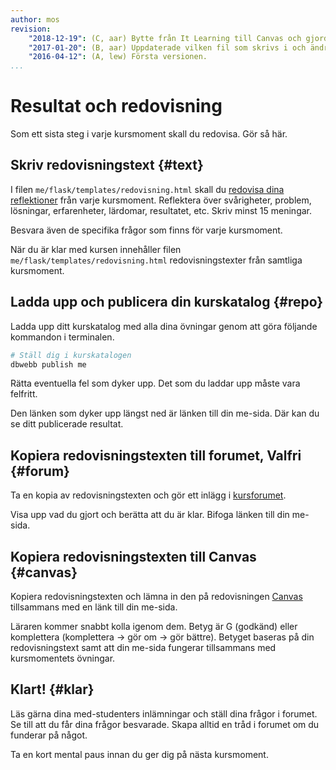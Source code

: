 ```yaml
---
author: mos
revision:
    "2018-12-19": (C, aar) Bytte från It Learning till Canvas och gjorde forumet valfritt.
    "2017-01-20": (B, aar) Uppdaterade vilken fil som skrivs i och ändrade från python till oopython.
    "2016-04-12": (A, lew) Första versionen.
...
```

Resultat och redovisning
====================================

Som ett sista steg i varje kursmoment skall du redovisa. Gör så här.

<!--more-->



Skriv redovisningstext {#text}
---------------------------------------

I filen `me/flask/templates/redovisning.html` skall du [redovisa dina reflektioner](kunskap/att-skriva-en-bra-redovisningstext) från varje kursmoment. Reflektera över svårigheter, problem, lösningar, erfarenheter, lärdomar, resultatet, etc. Skriv minst 15 meningar.

Besvara även de specifika frågor som finns för varje kursmoment.

När du är klar med kursen innehåller filen `me/flask/templates/redovisning.html` redovisningstexter från samtliga kursmoment.



Ladda upp och publicera din kurskatalog {#repo}
---------------------------------------

Ladda upp ditt kurskatalog med alla dina övningar genom att göra följande kommandon i terminalen.

```bash
# Ställ dig i kurskatalogen
dbwebb publish me
```

Rätta eventuella fel som dyker upp. Det som du laddar upp måste vara felfritt.

Den länken som dyker upp längst ned är länken till din me-sida. Där kan du se ditt publicerade resultat.



Kopiera redovisningstexten till forumet, Valfri {#forum}
---------------------------------------

Ta en kopia av redovisningstexten och gör ett inlägg i [kursforumet](forum/utbildning/oopython).

Visa upp vad du gjort och berätta att du är klar. Bifoga länken till din me-sida.



Kopiera redovisningstexten till Canvas {#canvas}
---------------------------------------

Kopiera redovisningstexten och lämna in den på redovisningen [Canvas](bth#canvas) tillsammans med en länk till din me-sida.

Läraren kommer snabbt kolla igenom dem. Betyg är G (godkänd) eller komplettera (komplettera -> gör om -> gör bättre). Betyget baseras på din redovisningstext samt att din me-sida fungerar tillsammans med kursmomentets övningar.



Klart! {#klar}
---------------------------------------

Läs gärna dina med-studenters inlämningar och ställ dina frågor i forumet. Se till att du får dina frågor besvarade. Skapa alltid en tråd i forumet om du funderar på något.

Ta en kort mental paus innan du ger dig på nästa kursmoment.
